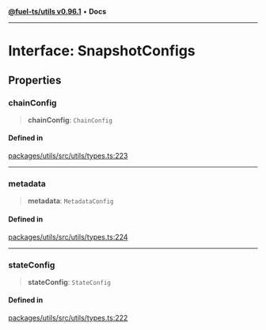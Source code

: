 [**@fuel-ts/utils v0.96.1**](../index.md) • **Docs**

***

# Interface: SnapshotConfigs

## Properties

### chainConfig

> **chainConfig**: `ChainConfig`

#### Defined in

[packages/utils/src/utils/types.ts:223](https://github.com/FuelLabs/fuels-ts/blob/2d42dc2cd8ad9160914de24e3ddf50045f8b0f24/packages/utils/src/utils/types.ts#L223)

***

### metadata

> **metadata**: `MetadataConfig`

#### Defined in

[packages/utils/src/utils/types.ts:224](https://github.com/FuelLabs/fuels-ts/blob/2d42dc2cd8ad9160914de24e3ddf50045f8b0f24/packages/utils/src/utils/types.ts#L224)

***

### stateConfig

> **stateConfig**: `StateConfig`

#### Defined in

[packages/utils/src/utils/types.ts:222](https://github.com/FuelLabs/fuels-ts/blob/2d42dc2cd8ad9160914de24e3ddf50045f8b0f24/packages/utils/src/utils/types.ts#L222)
